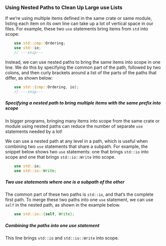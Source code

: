 ### Using Nested Paths to Clean Up Large use Lists

If we’re using multiple items defined in the same crate or same module, listing each item on its own line can take up a lot of vertical space in our files. For example, these two `use` statements bring items from `std` into scope:

```rust
    use std::cmp::Ordering;
    use std::io;
    // ---snip---
```

Instead, we can use nested paths to bring the same items into scope in one line. We do this by specifying the common part of the path, followed by two colons, and then curly brackets around a list of the parts of the paths that differ, as shown below:

```rust
    use std::{cmp::Ordering, io};
    // ---snip---
```

##### Specifying a nested path to bring multiple items with the same prefix into scope

In bigger programs, bringing many items into scope from the same crate or module using nested paths can reduce the number of separate `use` statements needed by a lot!

We can use a nested path at any level in a path, which is useful when combining two `use` statements that share a subpath. For example, the snippet below shows two `use` statements: one that brings `std::io` into scope and one that brings `std::io::Write` into scope.

```rust
    use std::io;
    use std::io::Write;
```

##### Two use statements where one is a subpath of the other

The common part of these two paths is `std::io`, and that’s the complete first path. To merge these two paths into one `use` statement, we can use `self` in the nested path, as shown in the example below.

```rust
    use std::io::{self, Write};
```

##### Combining the paths into one use statement

This line brings `std::io` and `std::io::Write` into scope.
